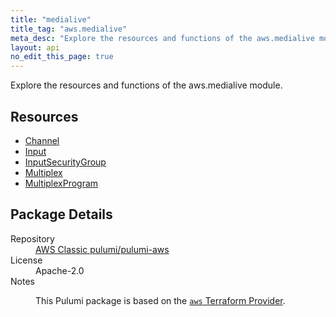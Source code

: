 ```yaml
---
title: "medialive"
title_tag: "aws.medialive"
meta_desc: "Explore the resources and functions of the aws.medialive module."
layout: api
no_edit_this_page: true
---
```


<!-- WARNING: this file was generated by Pulumi Docs Generator. -->
<!-- Do not edit by hand unless you're certain you know what you are doing! -->

Explore the resources and functions of the aws.medialive module.

<h2 id="resources">Resources</h2>
<ul class="api">
    <li><a href="channel/" title="Channel"><span class="api-symbol api-symbol--resource"></span>Channel</a></li>
    <li><a href="input/" title="Input"><span class="api-symbol api-symbol--resource"></span>Input</a></li>
    <li><a href="inputsecuritygroup/" title="InputSecurityGroup"><span class="api-symbol api-symbol--resource"></span>InputSecurityGroup</a></li>
    <li><a href="multiplex/" title="Multiplex"><span class="api-symbol api-symbol--resource"></span>Multiplex</a></li>
    <li><a href="multiplexprogram/" title="MultiplexProgram"><span class="api-symbol api-symbol--resource"></span>MultiplexProgram</a></li>
</ul>

<h2 id="package-details">Package Details</h2>
<dl class="package-details">
	<dt>Repository</dt>
	<dd><a href="https://github.com/pulumi/pulumi-aws">AWS Classic pulumi/pulumi-aws</a></dd>
	<dt>License</dt>
	<dd>Apache-2.0</dd>
	<dt>Notes</dt>
	<dd><p>This Pulumi package is based on the <a href="https://github.com/hashicorp/terraform-provider-aws"><code>aws</code> Terraform Provider</a>.</p>
</dd>
</dl>

